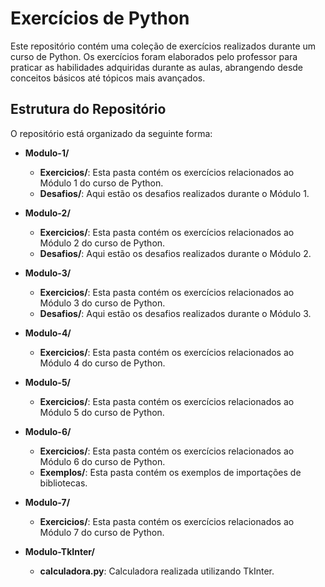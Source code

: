 # Exercícios de Python

Este repositório contém uma coleção de exercícios realizados durante um curso de Python. Os exercícios foram elaborados pelo professor para praticar as habilidades adquiridas durante as aulas, abrangendo desde conceitos básicos até tópicos mais avançados.

## Estrutura do Repositório

O repositório está organizado da seguinte forma:

- **Modulo-1/**
  - **Exercicios/**: Esta pasta contém os exercícios relacionados ao Módulo 1 do curso de Python.
  - **Desafios/**: Aqui estão os desafios realizados durante o Módulo 1.
  
- **Modulo-2/**
  - **Exercicios/**: Esta pasta contém os exercícios relacionados ao Módulo 2 do curso de Python.
  - **Desafios/**: Aqui estão os desafios realizados durante o Módulo 2.
  
- **Modulo-3/**
  - **Exercicios/**: Esta pasta contém os exercícios relacionados ao Módulo 3 do curso de Python.
  - **Desafios/**: Aqui estão os desafios realizados durante o Módulo 3.
  
- **Modulo-4/**
  - **Exercicios/**: Esta pasta contém os exercícios relacionados ao Módulo 4 do curso de Python.
  
- **Modulo-5/**
  - **Exercicios/**: Esta pasta contém os exercícios relacionados ao Módulo 5 do curso de Python.
  
- **Modulo-6/**
  - **Exercicios/**: Esta pasta contém os exercícios relacionados ao Módulo 6 do curso de Python.
  - **Exemplos/**: Esta pasta contém os exemplos de importações de bibliotecas.
  
- **Modulo-7/**
  - **Exercicios/**: Esta pasta contém os exercícios relacionados ao Módulo 7 do curso de Python.
 
- **Modulo-TkInter/**
  - **calculadora.py**: Calculadora realizada utilizando TkInter. 
